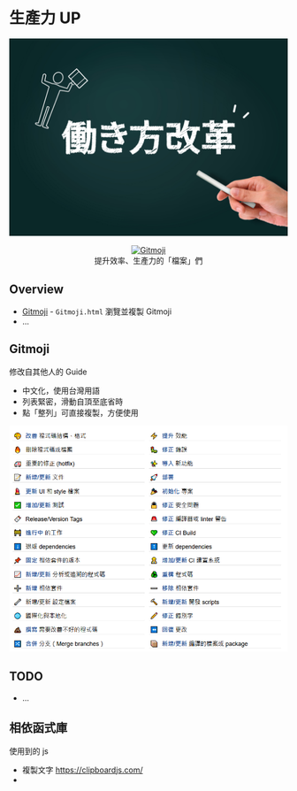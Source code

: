 # 生產力 UP

<p align="center">
	<img src="assets/images/reform%20way%20of%20working.jpg">
</p>

<p align="center">
  <a href="https://gitmoji.dev">
    <img src="https://img.shields.io/badge/gitmoji-%20😜%20😍-FFDD67.svg?style=flat-square" alt="Gitmoji">
  </a>
  <br/>
  提升效率、生產力的「檔案」們
</p>

## Overview

- [Gitmoji](Gitmoji.html) - `Gitmoji.html`
  瀏覽並複製 Gitmoji
- ...

## Gitmoji

修改自其他人的 Guide

- 中文化，使用台灣用語
- 列表緊密，滑動自頂至底省時
- 點「整列」可直接複製，方便使用

![](screenshots/gitmoji.PNG)

## TODO

- ...

## 相依函式庫

使用到的 js

- 複製文字 https://clipboardjs.com/
- 